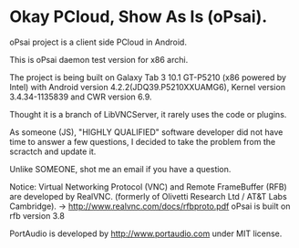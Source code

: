Okay PCloud, Show As Is (oPsai).
====================================================
oPsai project is a client side PCloud in Android.

This is oPsai daemon test version for x86 archi. 

The project is being built on Galaxy Tab 3 10.1 GT-P5210 
(x86 powered by Intel) with Android version 4.2.2(JDQ39.P5210XXUAMG6),
Kernel version 3.4.34-1135839 and CWR version 6.9. 

Thought it is a branch of LibVNCServer, it rarely uses the code or plugins. 

As someone (JS), "HIGHLY QUALIFIED" software developer did not have time to answer a few questions, I decided to take the problem from the scractch and update it. 

Unlike SOMEONE, shot me an email if you have a question. 

Notice:
Virtual Networking Protocol (VNC) and Remote FrameBuffer (RFB) are developed by RealVNC.
(formerly of Olivetti Research Ltd / AT&T Labs Cambridge).
-> http://www.realvnc.com/docs/rfbproto.pdf
oPsai is built on rfb version 3.8

PortAudio is developed by http://www.portaudio.com under MIT license. 
